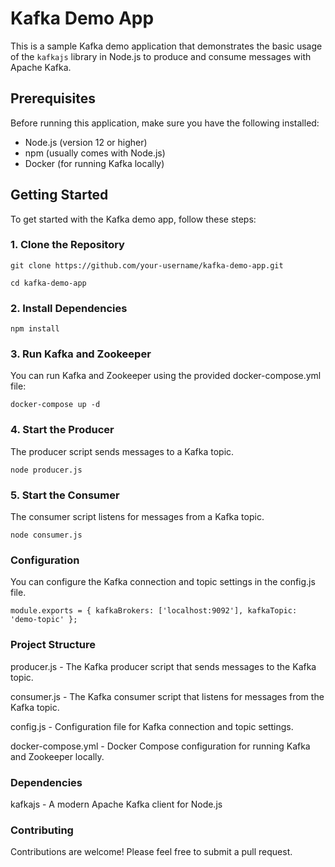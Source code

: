 # Kafka Demo App

This is a sample Kafka demo application that demonstrates the basic usage of the `kafkajs` library in Node.js to produce and consume messages with Apache Kafka.

## Prerequisites

Before running this application, make sure you have the following installed:
- Node.js (version 12 or higher)
- npm (usually comes with Node.js)
- Docker (for running Kafka locally)

## Getting Started

To get started with the Kafka demo app, follow these steps:

### 1. Clone the Repository

```
git clone https://github.com/your-username/kafka-demo-app.git
```

```
cd kafka-demo-app
```

### 2. Install Dependencies

```
npm install
```

### 3. Run Kafka and Zookeeper
You can run Kafka and Zookeeper using the provided docker-compose.yml file:

```
docker-compose up -d
```


### 4. Start the Producer
The producer script sends messages to a Kafka topic.

```
node producer.js
```


### 5. Start the Consumer
The consumer script listens for messages from a Kafka topic.

```
node consumer.js
```


### Configuration
You can configure the Kafka connection and topic settings in the config.js file.

`
module.exports = {
  kafkaBrokers: ['localhost:9092'],
  kafkaTopic: 'demo-topic'
};
`


### Project Structure

producer.js - The Kafka producer script that sends messages to the Kafka topic.

consumer.js - The Kafka consumer script that listens for messages from the Kafka topic.

config.js - Configuration file for Kafka connection and topic settings.

docker-compose.yml - Docker Compose configuration for running Kafka and Zookeeper locally.


### Dependencies
kafkajs - A modern Apache Kafka client for Node.js


### Contributing
Contributions are welcome! Please feel free to submit a pull request.